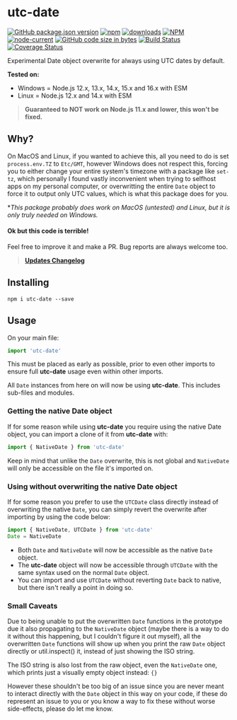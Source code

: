 # utc-date

[![GitHub package.json version][github-image]][github-url]
[![npm][npm-image]][npm-url]
[![downloads][npm-downloads]][alt-npm-url]
[![NPM][npm-license]][license-url]
[![node-current][node-image]][node-url]
[![GitHub code size in bytes][code-size]][alt-github-url]
[![Build Status][travis-image]][travis-url]
[![Coverage Status][coveralls-image]][coveralls-url]

Experimental Date object overwrite for always using UTC dates by default.

**Tested on:**
- Windows = Node.js 12.x, 13.x, 14.x, 15.x and 16.x with ESM
- Linux = Node.js 12.x and 14.x with ESM

> **Guaranteed to NOT work on Node.js 11.x and lower, this won't be fixed.**

## Why?
On MacOS and Linux, if you wanted to achieve this, all you need to do is set `process.env.TZ` to `Etc/GMT`, however Windows does not respect this, forcing you to either change your entire system's timezone with a package like `set-tz`, which personally I found vastly inconvenient when trying to selfhost apps on my personal computer, or overwritting the entire `Date` object to force it to output only UTC values, which is what this package does for you.

**This package probably does work on MacOS (untested) and Linux, but it is only truly needed on Windows.*

#### Ok but this code is terrible!
Feel free to improve it and make a PR. Bug reports are always welcome too.

> [**Updates Changelog**](https://github.com/jhmaster2000/utc-date/blob/master/CHANGELOG.md)

## Installing
```
npm i utc-date --save
```

## Usage
On your main file:
```js
import 'utc-date'
```
This must be placed as early as possible, prior to even other imports to ensure full **utc-date** usage even within other imports.

All `Date` instances from here on will now be using **utc-date**. This includes sub-files and modules.

### Getting the native Date object
If for some reason while using **utc-date** you require using the native Date object, you can import a clone of it from **utc-date** with:
```js
import { NativeDate } from 'utc-date'
```
Keep in mind that unlike the `Date` overwrite, this is not global and `NativeDate` will only be accessible on the file it's imported on.

### Using without overwriting the native Date object
If for some reason you prefer to use the `UTCDate` class directly instead of overwriting the native `Date`, you can simply revert the overwrite after importing by using the code below:
```js
import { NativeDate, UTCDate } from 'utc-date'
Date = NativeDate
```
- Both `Date` and `NativeDate` will now be accessible as the native `Date` object.
- The **utc-date** object will now be accessible through `UTCDate` with the same syntax used on the normal `Date` object.
- You can import and use `UTCDate` without reverting `Date` back to native, but there isn't really a point in doing so.

### Small Caveats
Due to being unable to put the overwritten `Date` functions in the prototype due it also propagating to the `NativeDate` object (maybe there is a way to do it without this happening, but I couldn't figure it out myself), all the overwritten `Date` functions will show up when you print the raw `Date` object directly or util.inspect() it, instead of just showing the ISO string.

The ISO string is also lost from the raw object, even the `NativeDate` one, which prints just a visually empty object instead: `{}`

However these shouldn't be too big of an issue since you are never meant to interact directly with the `Date` object in this way on your code, if these do represent an issue to you or you know a way to fix these without worse side-effects, please do let me know.

[github-url]:https://github.com/jhmaster2000/utc-date
[alt-github-url]:https://github.com/jhmaster2000/utc-date/tree/master
[github-image]:https://img.shields.io/github/package-json/v/jhmaster2000/utc-date
[license-url]:https://github.com/jhmaster2000/utc-date/blob/master/LICENSE.md
[alt-npm-url]:http://npmjs.com/package/utc-date
[npm-url]:http://npmjs.org/package/utc-date
[npm-image]:https://img.shields.io/npm/v/utc-date.svg
[npm-license]:https://img.shields.io/npm/l/utc-date
[npm-downloads]:https://img.shields.io/npm/dw/utc-date
[node-image]:https://img.shields.io/node/v/utc-date
[node-url]:https://nodejs.org/en/download
[code-size]:https://img.shields.io/github/languages/code-size/jhmaster2000/utc-date
[travis-image]:https://travis-ci.com/jhmaster2000/utc-date.svg?branch=master
[travis-url]:https://travis-ci.com/jhmaster2000/utc-date
[coveralls-image]:https://coveralls.io/repos/github/jhmaster2000/utc-date/badge.svg?branch=master
[coveralls-url]:https://coveralls.io/github/jhmaster2000/utc-date?branch=master

